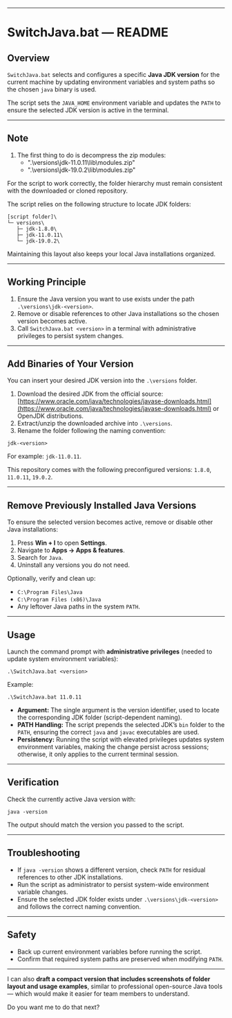 
---

# SwitchJava.bat — README

## Overview

`SwitchJava.bat` selects and configures a specific **Java JDK version** for the current machine by updating environment variables and system paths so the chosen `java` binary is used.

The script sets the `JAVA_HOME` environment variable and updates the `PATH` to ensure the selected JDK version is active in the terminal.

---

## Note

1) The first thing to do is decompress the zip modules: 
	- ".\versions\jdk-11.0.11\lib\modules.zip"	
	- ".\versions\jdk-19.0.2\lib\modules.zip"

For the script to work correctly, the folder hierarchy must remain consistent with the downloaded or cloned repository.

The script relies on the following structure to locate JDK folders:

```
[script folder]\
└─ versions\
   ├─ jdk-1.8.0\
   ├─ jdk-11.0.11\
   └─ jdk-19.0.2\
```

Maintaining this layout also keeps your local Java installations organized.

---

## Working Principle

1. Ensure the Java version you want to use exists under the path `.\versions\jdk-<version>`.
2. Remove or disable references to other Java installations so the chosen version becomes active.
3. Call `SwitchJava.bat <version>` in a terminal with administrative privileges to persist system changes.

---

## Add Binaries of Your Version

You can insert your desired JDK version into the `.\versions` folder.

1. Download the desired JDK from the official source: [https://www.oracle.com/java/technologies/javase-downloads.html](https://www.oracle.com/java/technologies/javase-downloads.html) or OpenJDK distributions.
2. Extract/unzip the downloaded archive into `.\versions`.
3. Rename the folder following the naming convention:

```
jdk-<version>
```

For example: `jdk-11.0.11`.

This repository comes with the following preconfigured versions:
`1.8.0`, `11.0.11`, `19.0.2`.

---

## Remove Previously Installed Java Versions

To ensure the selected version becomes active, remove or disable other Java installations:

1. Press **Win + I** to open **Settings**.
2. Navigate to **Apps → Apps & features**.
3. Search for `Java`.
4. Uninstall any versions you do not need.

Optionally, verify and clean up:

* `C:\Program Files\Java`
* `C:\Program Files (x86)\Java`
* Any leftover Java paths in the system `PATH`.

---

## Usage

Launch the command prompt with **administrative privileges** (needed to update system environment variables):

```
.\SwitchJava.bat <version>
```

Example:

```
.\SwitchJava.bat 11.0.11
```

* **Argument:** The single argument is the version identifier, used to locate the corresponding JDK folder (script-dependent naming).
* **PATH Handling:** The script prepends the selected JDK’s `bin` folder to the `PATH`, ensuring the correct `java` and `javac` executables are used.
* **Persistency:** Running the script with elevated privileges updates system environment variables, making the change persist across sessions; otherwise, it only applies to the current terminal session.

---

## Verification

Check the currently active Java version with:

```
java -version
```

The output should match the version you passed to the script.

---

## Troubleshooting

* If `java -version` shows a different version, check `PATH` for residual references to other JDK installations.
* Run the script as administrator to persist system-wide environment variable changes.
* Ensure the selected JDK folder exists under `.\versions\jdk-<version>` and follows the correct naming convention.

---

## Safety

* Back up current environment variables before running the script.
* Confirm that required system paths are preserved when modifying `PATH`.

---

I can also **draft a compact version that includes screenshots of folder layout and usage examples**, similar to professional open-source Java tools — which would make it easier for team members to understand.

Do you want me to do that next?

